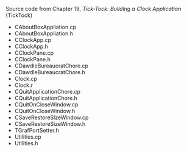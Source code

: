 Source code from Chapter 19, *Tick-Tock: Bulldlng a Clock Application* (TickTock)

 - CAboutBoxAppliation.cp
 - CAboutBoxAppliation.h
 - CClockApp.cp
 - CClockApp.h
 - CClockPane.cp
 - CClockPane.h
 - CDawdleBureaucratChore.cp
 - CDawdleBureaucratChore.h
 - Clock.cp
 - Clock.r
 - CQuitApplicationChore.cp
 - CQuitApplicationChore.h
 - CQuitOnCloseWindow.cp
 - CQuitOnCloseWindow.h
 - CSaveRestoreSlzeWindow.cp
 - CSaveRestoreSizeWindow.h
 - TGrafPortSetter.h
 - Utilities.cp
 - Utilities.h
